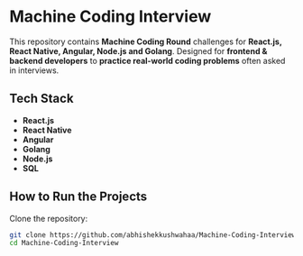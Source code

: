 # Machine Coding Interview

This repository contains **Machine Coding Round** challenges for **React.js, React Native, Angular, Node.js and Golang**.
Designed for **frontend & backend developers** to **practice real-world coding problems** often asked in interviews.

## Tech Stack

- **React.js**
- **React Native**
- **Angular**
- **Golang**
- **Node.js**
- **SQL**

## How to Run the Projects

Clone the repository:
```bash
git clone https://github.com/abhishekkushwahaa/Machine-Coding-Interview.git
cd Machine-Coding-Interview
```

